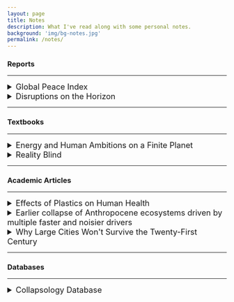 ```yaml
---
layout: page
title: Notes
description: What I've read along with some personal notes.
background: 'img/bg-notes.jpg'
permalink: /notes/
---
```


### Reports

---

<details>
<summary style="font-size: 1.3em;">Global Peace Index</summary>
<ul style="list-style-type: none;">
  <li style="margin-top: 10px;"><a href="https://www.visionofhumanity.org/wp-content/uploads/2024/06/GPI-2024-web.pdf?utm_source=substack&utm_medium=email"><strong>Link To Report</strong></a></li>
  <li><strong>Published:</strong> 2024</li>
  <li style="margin-top: 10px;">The well-known Global Peace Index report concluded that we have now the most amount of active conflicts since WW2.</li>
  ---
  <li style="margin-top: 10px;"><strong>Quotes:</strong></li> 
  <li style="margin-top: 10px;"><em>There are currently 56 active conflicts, the most since the end of Second World War, and with fewer conflicts being resolved, either militarily or through peace agreements. The number of conflicts that ended in a decisive victory fell from 49 per cent in the 1970s to nine per cent in the 2010s, while conflicts that ended through peace agreements fell from 23 per cent to four per cent over the same period.</em></li>
  <li style="margin-top: 10px;"><em>The world has become less stable in the past 17 years with substantial increases in political instability, number of conflicts, deaths from conflicts and violent demonstrations.</em></li>
</ul>
</details>

<details>
<summary style="font-size: 1.3em;">Disruptions on the Horizon</summary>
<ul style="list-style-type: none;">
  <li style="margin-top: 10px;"><a href="https://horizons.service.canada.ca/en/2024/disruptions/index.shtml#report"><strong>Link To Report</strong></a></li>
  <li><strong>Published:</strong> 2024</li>
  <li style="margin-top: 10px;"> This is a Canadian government report from Policy Horizons Canada (a goverment run think-thank that reports to the minister of employment). Their primary audience is bureaucrats in other canadian goverment departments. They essentially try to accurately assess civilizational risks factors that would have policy implications for the canadian governemnt. So far it seems like they have substantial political independence, and therefore they manage to publish fairly accurate reports, that in other countries would often get classified out fear that such honesty would frighten the public.</li>
  ---
  <li><strong>Conclusion:</strong></li>
  <li style="margin-bottom: 10px;"><em>What could the future look like if Canadians cannot meet their basic needs? Or if the healthcare system collapses, democracies break down globally, or cyberattacks regularly disrupt everyday life? What if these disruptions occur at the same time, creating a perfect storm and a unique set of combined circumstances for Canada to face?</em></li>
  
  <li style="margin-bottom: 10px;"><em>More than ever, the world is filled with uncertainty and unpredictability. A disruption’s impact could depend on the scale and speed with which it occurs, and how it interacts with other disruptions. Being aware of possible future disruptions and prepared for various scenarios can help mitigate risk and help anticipate what is on the horizon. While the disruptions in this report are not guaranteed to take place, they are plausible—and overlooking them may carry risks in various policy areas.</em></li>
  
  <li style="margin-bottom: 10px;"><em>These disruptions can help decision-makers think through what could occur and prepare for a wide range of possibilities. They can also facilitate conversation about policy, decision making, and how these situations might play out. Foresight and conversations about future disruptions can help Canada’s leaders identify challenges, harness possibilities, and create resilient, sustainable policy in the face of the unexpected.</em></li>
</ul>
</details>


---

### Textbooks

---

<details>
<summary style="font-size: 1.3em;">Energy and Human Ambitions on a Finite Planet</summary>
<ul style="list-style-type: none;">
  <li style="margin-top: 10px;"><a href="https://www.collapsology.info/en/science/"><strong>Link To Textbook</strong></a></li>
  <li><strong>Published:</strong> 2021</li>
  <li style="margin-top: 10px;"> Amazing textbook (Free to read online) by Dr. Tom Murphy (from the <a href="https://dothemath.ucsd.edu/" style="text-decoration: underline;">'Do the Math' blog</a>) that covers the "why" of collapse from a scientific perspective. Can't recommend this textbook enough. I bought the hardcopy and I keep going back to it all the time to cite the hard-data arguments put forth in there.</li>
 </ul>
</details>

<details>
<summary style="font-size: 1.3em;">Reality Blind</summary>
<ul style="list-style-type: none;">
  <li style="margin-top: 10px;"><a href="https://read.realityblind.world/view/975731937/i/"><strong>Link To Textbook</strong></a></li>
  <li><strong>Published:</strong> 2021</li>
  <li style="margin-top: 10px;"> Classic textbook (Free to read online) by Dr. Nate Hagens. Very easy to read, great introduction on the meta-crisis with a special focus on energy-blindness.</li>
</ul>
</details>

---

### Academic Articles

---

<details>
<summary style="font-size: 1.3em;">Effects of Plastics on Human Health</summary>
<ul style="list-style-type: none;">
  <li style="margin-top: 10px;"><a href="https://annalsofglobalhealth.org/articles/10.5334/aogh.4056"><strong>Link To Article</strong></a></li>
  <li><strong>Published:</strong> 2023</li>
  <li style="margin-top: 10px;">Comprehensive Review Paper that examined the impacts plastics have on (1) human health and well-being; (2) the global environment, especially the ocean; (3) the economy; and (4) vulnerable populations.</li>
  ---
  <li style="margin-top: 10px;"><strong>Plastic Recycling:</strong></li>
  <li style="margin-left: 20px;"><em>Plastic disposal is highly inefficient, with <strong>recovery and recycling rates below 10% globally</strong>. The result is that an estimated 22 Mt of plastic waste enters the environment each year, much of it single-use plastic and are added to the more than 6 gigatons of plastic waste that have accumulated since 1950.</em></li>
  <li style="margin-top: 10px;"><strong>Conclusions:</strong></li>
  <li style="margin-left: 20px;"><em>It is now clear that current patterns of plastic production, use, and disposal are <strong>not sustainable</strong> and are responsible for significant harms to human health, the environment, and the economy as well as for deep societal injustices. The main driver of these worsening harms is an almost exponential and still accelerating increase in <strong>global plastic production</strong>. The thousands of chemicals in plastics—monomers, additives, processing agents, and non-intentionally added substances—include amongst their number known human carcinogens, endocrine disruptors, neurotoxicants, and persistent organic pollutants. These chemicals are responsible for many of plastics’ known harms to human and planetary health. The chemicals leach out of plastics, enter the environment, cause pollution, and result in human exposure and disease. All efforts to reduce plastics’ hazards must address the hazards of plastic-associated chemicals.</em></li>
  <li style="margin-left: 40px;"><strong>Note:</strong> It's good to see a direct acknowledgment that the real problem is simply our current levels of plastic consumption/production. Recycling is utterly incapable of solving the civilizational threat that plastics pose. We need to drastically reduce plastic production. Ideally, plastic should only be used for essential services. 50% of all plastic today is used for packaging, using plastic in this way should be banned, or priced according to the real costs that plastic packaging externalizes.</li>
  <li style="margin-top: 10px;"><strong>Recommendations:</strong></li>
  <li style="margin-left: 20px;"><em>This Commission urges that a cap on global plastic production with targets, timetables, and national contributions be a central provision of the Global Plastics Treaty. We recommend inclusion of the following additional provisions:</em></li>
  <ul style="list-style-type: none; padding-left: 20px;">
    <li style="margin-top: 10px;"><em>Banning or severely restricting manufacture and use of unnecessary, avoidable, and problematic plastic items, especially single-use items such as manufactured plastic microbeads.</em></li>
    <li style="margin-top: 10px;"><em>Make fossil carbon producers, plastic producers, and the manufacturers of plastic products legally and financially responsible for the safety and end-of-life management of all the materials they produce and sell.</em></li>
    <li style="margin-top: 10px;"><em>Mandate reductions in the chemical complexity of plastic products; health-protective standards for plastics and plastic additives; a requirement for use of sustainable non-toxic materials; full disclosure of all components; and traceability of components.</em></li>
  </ul>
</ul>
</details>

<details>
<summary style="font-size: 1.3em;">Earlier collapse of Anthropocene ecosystems driven by multiple faster and noisier drivers</summary>
<ul style="list-style-type: none;">
  <li style="margin-top: 10px;"><a href="https://www.nature.com/articles/s41893-023-01157-x"><strong>Link To Article</strong></a></li>
  <li><strong>Published:</strong> 2023</li>
  ---
  <li><strong>Quote:</strong></li>
  <li style="margin-top: 10px;"><em>A major concern for the world’s ecosystems is the possibility of collapse, where landscapes and the societies they support change abruptly. Accelerating stress levels, increasing frequencies of extreme events and strengthening intersystem connections suggest that conventional modelling approaches based on incremental changes in a single stress may provide poor estimates of the impact of climate and human activities on ecosystems. We conduct experiments on four models that simulate abrupt changes in the Chilika lagoon fishery, the Easter Island community, forest dieback and lake water quality—representing ecosystems with a range of anthropogenic interactions. Collapses occur sooner under increasing levels of primary stress but additional stresses and/or the inclusion of noise in all four models bring the collapses substantially closer to today by ~38–81%. We discuss the implications for further research and the need for humanity to be vigilant for signs that ecosystems are degrading even more rapidly than previously thought.</em></li>
</ul>
</details>

<details>
<summary style="font-size: 1.3em;">Why Large Cities Won't Survive the Twenty-First Century</summary>
<ul style="list-style-type: none;">
  <li style="margin-top: 10px;"><a href="\\img\\figures\\Why_Large_Cities_Wont_Survive_the_Twenty-First_Century.pdf"><strong>Link To Article</strong></a></li>
  <li><strong>Published:</strong> 2023</li>
  <li style="margin-top: 10px;"> Great analysis from the perspective of thermodynamics and population ecology.</li>
  ---
  <li><strong>Quote:</strong></li>
  <li style="margin-top: 10px;"><em>City administrations seem preoccupied with such marginally useful things as greener buildings, reduced carbonemissions from engineering operations, better public transit,enhanced green space, and “smarter traffic” control all of which ironically, makes them moreattractive to investment and growth. The circular economy (not wholly possible) and green growth (an oxymoron) are popular if somewhat delusional concepts for a society in overshoot. Certainly no city planning department has yet announced a scheme for the equitable contraction of the city’s operations, the downsizing of its economy or the dispersal of its population. It is safe to say that no city or megacity on earth is remotely sustainable or even in managed control of its supportive ecosystems. On its present “developmental” path, global civilization is destined to have an interesting encounter with biophysical reality.</em></li>
</ul>
</details>

---

### Databases

---

<details>
<summary style="font-size: 1.3em;">Collapsology Database</summary>
<ul style="list-style-type: none;">
  <li style="margin-top: 10px;"><a href="https://www.collapsology.info/en/science/"><strong>Link To Database</strong></a></li>
  <li style="margin-top: 10px;">Collapsology.info is a portal of documentary resources edited and maintained by a collective at the initiative of Pablo Servigne and Raphaël Stevens. It hosts bib.collapse, an open-access scientific database with over 9000 articles, and offers a selection of links and books for anyone caring for our common future.</li>
</ul>
</details>
